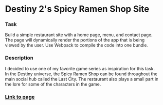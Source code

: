 # Destiny 2's Spicy Ramen Shop Site

### Task

Build a simple restaurant site with a home page, menu, and contact page. The page will dynamically render the portions of the app that is being viewed by the user. Use Webpack to compile the code into one bundle.

### Description

I decided to use one of my favorite game series as inspiration for this task. In the Destiny universe, the Spicy Ramen Shop can be found throughout the main social hub called the Last City. The restaurant also plays a small part in the lore for some of the characters in the game.

### [Link to page](https://jbouchard13.github.io/restaurant-page)
